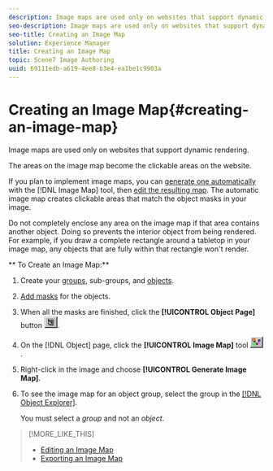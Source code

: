 ```yaml
---
description: Image maps are used only on websites that support dynamic rendering.
seo-description: Image maps are used only on websites that support dynamic rendering.
seo-title: Creating an Image Map
solution: Experience Manager
title: Creating an Image Map
topic: Scene7 Image Authoring
uuid: 69111edb-a619-4ee8-b3e4-ea1be1c9903a
---
```


# Creating an Image Map{#creating-an-image-map}

Image maps are used only on websites that support dynamic rendering.

The areas on the image map become the clickable areas on the website.

If you plan to implement image maps, you can [generate one automatically](../../c-vat-obj-pg/c-vat-obj-pg-tools/c-vat-img-map-tool.md#concept-302430319bce46ebb4e1cfbe495bcb75) with the [!DNL Image Map] tool, then [edit the resulting map](../../c-vat-obj-pg/c-vat-img-maps/t-vat-edit-img-map.md#task-c36b75f043b3402da9caf6062f8231ba). The automatic image map creates clickable areas that match the object masks in your image.

Do not completely enclose any area on the image map if that area contains another object. Doing so prevents the interior object from being rendered. For example, if you draw a complete rectangle around a tabletop in your image map, any objects that are fully within that rectangle won't render.

** To Create an Image Map:** 

1. Create your [groups](../../c-vat-obj-pg/c-vat-create-grps-obj/t-vat-create-grps.md#task-1c2ae5cfaf3a4c51b153eea44dc3d099), sub-groups, and [objects](../../c-vat-obj-pg/c-vat-create-grps-obj/t-vat-create-2d-obj.md#task-b0c168d6f127408c882e8f1de36c8bc7).
1. [Add masks](../../c-vat-work-mask-pg/c-vat-create-mask/t-vat-add-mask.md#task-f8d4ae100d834ace9f90f7f260bf15aa) for the objects.
1. When all the masks are finished, click the **[!UICONTROL Object Page]** button ![](assets/object_page.png).
1. On the [!DNL Object] page, click the **[!UICONTROL Image Map]** tool ![](assets/image_map.png).
1. Right-click in the image and choose **[!UICONTROL Generate Image Map]**.
1. To see the image map for an object group, select the group in the [ [!DNL Object Explorer]](../../r-vat-glossary/c-vat-obj-explorer.md#concept-da56038ea82c40a1a10576f99f2f6836).

   You must select a *group* and not an *object*.

>[!MORE_LIKE_THIS]
>
>* [Editing an Image Map](../../c-vat-obj-pg/c-vat-img-maps/t-vat-edit-img-map.md#task-c36b75f043b3402da9caf6062f8231ba)
>* [Exporting an Image Map](../../c-vat-obj-pg/c-vat-img-maps/t-vat-exp-img-map.md#task-15fc6689062e49b098a698d6621a793b)
